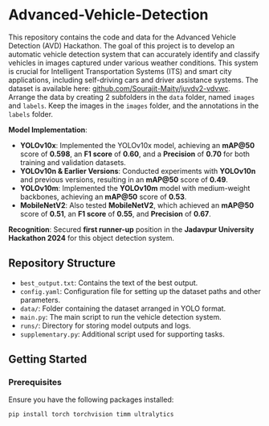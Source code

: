 # Advanced-Vehicle-Detection

This repository contains the code and data for the Advanced Vehicle Detection (AVD) Hackathon. The goal of this project is to develop an automatic vehicle detection system that can accurately identify and classify vehicles in images captured under various weather conditions. This system is crucial for Intelligent Transportation Systems (ITS) and smart city applications, including self-driving cars and driver assistance systems. The dataset is available here: [github.com/Sourajit-Maity/juvdv2-vdvwc](https://github.com/Sourajit-Maity/juvdv2-vdvwc).
<br>
Arrange the data by creating 2 subfolders in the `data` folder, named `images` and `labels`. Keep the images in the `images` folder, and the annotations in the `labels` folder.



  
**Model Implementation**:
  - **YOLOv10x**: Implemented the YOLOv10x model, achieving an **mAP@50** score of **0.598**, an **F1 score** of **0.60**, and a **Precision** of **0.70** for both training and validation datasets.
  - **YOLOv10n & Earlier Versions**: Conducted experiments with **YOLOv10n** and previous versions, resulting in an **mAP@50** score of **0.49**.
  - **YOLOv10m**: Implemented the **YOLOv10m** model with medium-weight backbones, achieving an **mAP@50** score of **0.53**.
  - **MobileNetV2**: Also tested **MobileNetV2**, which achieved an **mAP@50** score of **0.51**, an **F1 score** of **0.55**, and **Precision** of **0.67**.
  
**Recognition**: Secured **first runner-up** position in the **Jadavpur University Hackathon 2024** for this object detection system.


## Repository Structure

- `best_output.txt`: Contains the text of the best output.
- `config.yaml`: Configuration file for setting up the dataset paths and other parameters.
- `data/`: Folder containing the dataset arranged in YOLO format.
- `main.py`: The main script to run the vehicle detection system.
- `runs/`: Directory for storing model outputs and logs.
- `supplementary.py`: Additional script used for supporting tasks.

## Getting Started

### Prerequisites

Ensure you have the following packages installed:

```bash
pip install torch torchvision timm ultralytics
